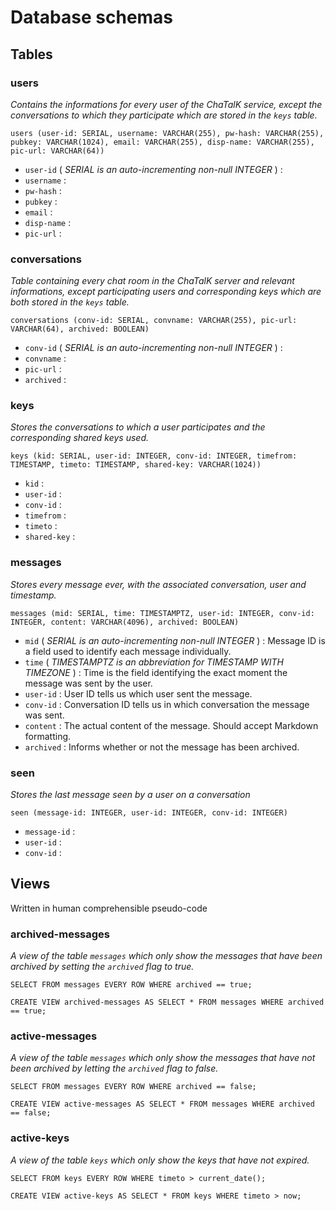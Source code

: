 # Database schemas

## Tables

### users

*Contains the informations for every user of the ChaTalK service, except the conversations to which they participate which are stored in the `keys` table.*

```
users (user-id: SERIAL, username: VARCHAR(255), pw-hash: VARCHAR(255), pubkey: VARCHAR(1024), email: VARCHAR(255), disp-name: VARCHAR(255), pic-url: VARCHAR(64))
```

 * `user-id` ( *SERIAL is an auto-incrementing non-null INTEGER* ) :
 * `username` :
 * `pw-hash` :
 * `pubkey` :
 * `email` :
 * `disp-name` :
 * `pic-url` :

### conversations

*Table containing every chat room in the ChaTalK server and relevant informations, except participating users and corresponding keys which are both stored in the `keys` table.*

```
conversations (conv-id: SERIAL, convname: VARCHAR(255), pic-url: VARCHAR(64), archived: BOOLEAN)
```

 * `conv-id` ( *SERIAL is an auto-incrementing non-null INTEGER* ) :
 * `convname` :
 * `pic-url` :
 * `archived` :

### keys

*Stores the conversations to which a user participates and the corresponding shared keys used.*

```
keys (kid: SERIAL, user-id: INTEGER, conv-id: INTEGER, timefrom: TIMESTAMP, timeto: TIMESTAMP, shared-key: VARCHAR(1024))
```

 * `kid` :
 * `user-id` :
 * `conv-id` :
 * `timefrom` :
 * `timeto` :
 * `shared-key` :

### messages

*Stores every message ever, with the associated conversation, user and timestamp.*

```
messages (mid: SERIAL, time: TIMESTAMPTZ, user-id: INTEGER, conv-id: INTEGER, content: VARCHAR(4096), archived: BOOLEAN)
```

 * `mid` ( *SERIAL is an auto-incrementing non-null INTEGER* ) : Message ID is a field used to identify each message individually.
 * `time` ( *TIMESTAMPTZ is an abbreviation for TIMESTAMP WITH TIMEZONE* ) : Time is the field identifying the exact moment the message was sent by the user.
 * `user-id` : User ID tells us which user sent the message.
 * `conv-id` : Conversation ID tells us in which conversation the message was sent.
 * `content` : The actual content of the message. Should accept Markdown formatting.
 * `archived` : Informs whether or not the message has been archived.

### seen

*Stores the last message seen by a user on a conversation*

```
seen (message-id: INTEGER, user-id: INTEGER, conv-id: INTEGER)
```

 * `message-id` :
 * `user-id` :
 * `conv-id` :

## Views

Written in human comprehensible pseudo-code

### archived-messages

*A view of the table `messages` which only show the messages that have been archived by setting the `archived` flag to true.*

`SELECT FROM messages EVERY ROW WHERE archived == true;`

```
CREATE VIEW archived-messages AS SELECT * FROM messages WHERE archived == true;
```

### active-messages

*A view of the table `messages` which only show the messages that have not been archived by letting the `archived` flag to false.*

`SELECT FROM messages EVERY ROW WHERE archived == false;`

```
CREATE VIEW active-messages AS SELECT * FROM messages WHERE archived == false;
```

### active-keys

*A view of the table `keys` which only show the keys that have not expired.*

`SELECT FROM keys EVERY ROW WHERE timeto > current_date();`

```
CREATE VIEW active-keys AS SELECT * FROM keys WHERE timeto > now;
```
